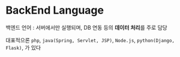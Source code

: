 # BackEnd Language 

백엔드 언어 :  서버에서만 실행되며, DB 연동 등의 **데이터 처리**를 주로 담당    

대표적으론 ```php```, ```java(Spring, Servlet, JSP)```, ```Node.js```, ```python(Django, Flask)```,  가 있다
